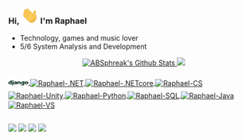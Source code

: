 ### Hi, <img width="35" src="https://github.com/1999AZZAR/1999AZZAR/blob/main/resources/img/waving.gif"> I'm Raphael

- Technology, games and music lover
- 5/6 System Analysis and Development  
    
<div align="center">
  <a href="https://github.com/matRaph">
  <img height="180em" src="https://github-readme-stats.vercel.app/api?username=matRaph&include_all_commits=true&count_private=true&show_icons=true&line_height=20&title_color=7A7ADB&theme=midnight-purple" alt="ABSphreak's Github Stats">
  <img height="180em" src="https://github-readme-stats.vercel.app/api/top-langs/?username=matRaph&layout=compact&langs_count=7&theme=midnight-purple"/>
</div>
 
<div style="display: inline_block"><br>
  <img align="center" alt="Raphael-Django" height="30" width="40" src="https://github.com/devicons/devicon/blob/v2.15.1/icons/django/django-plain-wordmark.svg">
  <img align="center" alt="Raphael-.NET" height="30" width="40" src="https://cdn.jsdelivr.net/gh/devicons/devicon/icons/dot-net/dot-net-plain-wordmark.svg">
  <img align="center" alt="Raphael-.NETcore" height="30" width="40" src="https://cdn.jsdelivr.net/gh/devicons/devicon/icons/dotnetcore/dotnetcore-original.svg">
  <img align="center" alt="Raphael-CS" height="30" width="40" src="https://cdn.jsdelivr.net/gh/devicons/devicon/icons/csharp/csharp-original.svg">
  <img align="center" alt="Raphael-Unity" height="30" width="40" src="https://cdn.jsdelivr.net/gh/devicons/devicon/icons/unity/unity-original.svg">
  <img align="center" alt="Raphael-Python" height="30" width="40" src="https://cdn.jsdelivr.net/gh/devicons/devicon/icons/python/python-original.svg">
  <img align="center" alt="Raphael-SQL" height="30" width="40" src="https://cdn.jsdelivr.net/gh/devicons/devicon/icons/microsoftsqlserver/microsoftsqlserver-plain.svg" />
  <img align="center" alt="Raphael-Java" height="30" width="40" src="https://cdn.jsdelivr.net/gh/devicons/devicon/icons/java/java-original.svg" />
  <img align="center" alt="Raphael-VS" height="30" width="40" src="https://cdn.jsdelivr.net/gh/devicons/devicon/icons/visualstudio/visualstudio-plain.svg" />


</div>
    
##

<div> 
   <a href="https://t.me/Raphello" target="_blank"><img src="https://img.shields.io/badge/Telegram-2CA5E0?style=for-the-badge&logo=telegram&logoColor=white" target="_blank"></a> 
 <a href="discordapp.com/users/CharleBrau#0063" target="_blank"><img src="https://img.shields.io/badge/Discord-7289DA?style=for-the-badge&logo=discord&logoColor=white" target="_blank"></a> 
  <a href = "mailto:raphello.dev@gmail.com"><img src="https://img.shields.io/badge/-Gmail-%23333?style=for-the-badge&logo=gmail&logoColor=white" target="_blank"></a>
  <a href="https://www.linkedin.com/in/raphaelmsa/" target="_blank"><img src="https://img.shields.io/badge/-LinkedIn-%230077B5?style=for-the-badge&logo=linkedin&logoColor=white" target="_blank"></a> 
  
</div>
